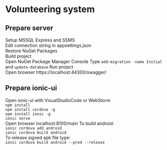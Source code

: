 # Volunteering system

## Prepare server   
Setup MSSQL Express and SSMS   
Edit connection string in appsettings.json   
Restore NuGet Packages   
Build project   
Open NuGet Package Manager Console
Type `add-migration -name Initial` and `update-database`
Run project   
Open browser https://localhost:44300/swagger/   

## Prepare ionic-ui   
Open ionic-ui with VisualStudioCode or WebStorm     
`npm install`   
`npm install cordova -g`   
`npm install ionic -g`   
`ionic serve`   
Open browser localhost:8100/main
To build android:   
`ionic cordova add android`   
`ionic cordova build android`   
To release signed apk file type:   
`ionic cordova build android --prod --release`   